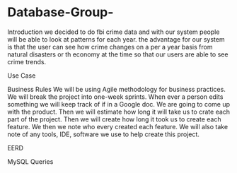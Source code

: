 # Database-Group-
Introduction
we decided to do fbi crime data and with our system people will be able to look at patterns for each year. the advantage for our system is that the user can see how crime changes on a per a year basis from natural disasters or th economy at the time so that our users are able to see crime trends.

Use Case

Business Rules
We will be using Agile methodology for business practices. We will break the project into one-week sprints. When ever a person edits something we will keep track of if in a Google doc. We are going to come up with the product. Then we will estimate how long it will take us to crate each part of the project. Then we will create how long it took us to create each feature. We then we note who every 
created each feature. We will also take note of any tools, IDE, software we use to help create this project.

EERD


MySQL Queries
